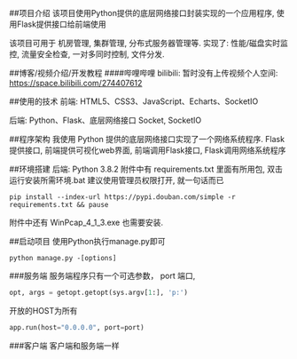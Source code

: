 ##项目介绍
该项目使用Python提供的底层网络接口封装实现的一个应用程序, 使用Flask提供接口给前端使用

该项目可用于 机房管理, 集群管理, 分布式服务器管理等. 实现了: 性能/磁盘实时监控, 流量安全检查, 一对多同时控制, 文件分发.

##博客/视频介绍/开发教程
####哔哩哔哩 bilibili: 
暂时没有上传视频个人空间: https://space.bilibili.com/274407612


##使用的技术
前端: HTML5、CSS3、JavaScript、Echarts、SocketIO

后端: Python、Flask、底层网络接口 Socket, SocketIO

##程序架构
我使用 Python 提供的底层网络接口实现了一个网络系统程序. Flask提供接口, 前端提供可视化web界面, 前端调用Flask接口, Flask调用网络系统程序

##环境搭建
后端: Python 3.8.2
附件中有 requirements.txt 里面有所用包, 双击运行安装所需环境.bat 建议使用管理员权限打开, 就一句话而已
```shell script
pip install --index-url https://pypi.douban.com/simple -r requirements.txt && pause
```
附件中还有 WinPcap_4_1_3.exe 也需要安装.

##启动项目
使用Python执行manage.py即可
```shell script
python manage.py -[options]
```
###服务端
服务端程序只有一个可选参数， port 端口, 
```python
opt, args = getopt.getopt(sys.argv[1:], 'p:')
```
开放的HOST为所有
```python
app.run(host="0.0.0.0", port=port)
```
###客户端
客户端和服务端一样